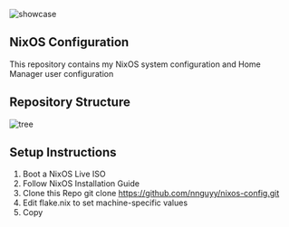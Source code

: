 ![showcase](https://github.com/user-attachments/assets/7bbbd8a3-ffa8-4c40-b2d5-472c851dfaf4)

## NixOS Configuration
This repository contains my NixOS system configuration and Home Manager user configuration

## Repository Structure          
![tree](https://github.com/user-attachments/assets/9f8c8a52-ada5-44ef-bd72-3eba3772ece7)

## Setup Instructions
1. Boot a NixOS Live ISO
2. Follow NixOS Installation Guide
3. Clone this Repo
    git clone https://github.com/nnguyy/nixos-config.git
4. Edit flake.nix to set machine-specific values
5. Copy 
